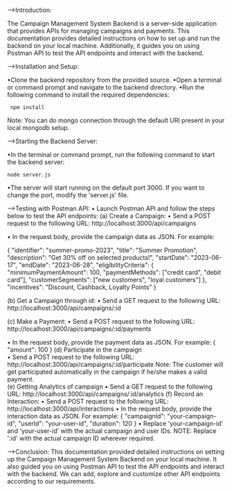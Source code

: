 -->Introduction:

The Campaign Management System Backend is a server-side application that provides APIs for managing campaigns and payments. This documentation provides detailed instructions on how to set up and run the backend on your local machine. Additionally, it guides you on using Postman API to test the API endpoints and interact with the backend.

-->Installation and Setup:

•Clone the backend repository from the provided source.
•Open a terminal or command prompt and navigate to the backend directory.
•Run the following command to install the required dependencies:

     npm install

Note: You can do mongo connection through the default URI present in your local mongodb setup.

-->Starting the Backend Server:

•In the terminal or command prompt, run the following command to start the backend server:

    node server.js

•The server will start running on the default port 3000. If you want to change the port, modify the 'server.js' file.

-->Testing with Postman API:
• Launch Postman API and follow the steps below to test the API endpoints:
  (a) Create a Campaign:
   • Send a POST request to the following URL:
     http://localhost:3000/api/campaigns 

   • In the request body, provide the campaign data as JSON. For example:
      
{
  "identifier": "summer-promo-2023",
  "title": "Summer Promotion",
  "description": "Get 30% off on selected products!",
  "startDate": "2023-06-17",
  "endDate": "2023-06-28",
  "eligibilityCriteria": {
    "minimumPaymentAmount": 100,
    "paymentMethods": ["credit card", "debit card"],
    "customerSegments": ["new customers", "loyal customers"]
  },
  "incentives": "Discount, Cashback, Loyalty Points"
}

    
  (b) Get a Campaign through id:
   • Send a GET request to the following URL:
     http://localhost:3000/api/campaigns/:id

  (c) Make a Payment:
   • Send a POST request to the following URL:
     http://localhost:3000/api/campaigns/:id/payments

   • In the request body, provide the payment data as JSON. For example:
      {
       "amount": 100
      }
   (d) Participate in the campaign   
    • Send a POST request to the following URL:
      http://localhost:3000/api/campaigns/:id/participate
    Note: The customer will get participated automatically in the campaign if he/she makes a valid payment.  
   (e) Getting Analytics of campaign
    • Send a GET request to the following URL:
       http://localhost:3000/api/campaigns/:id/analytics
   (f) Record an Interaction:
    • Send a POST request to the following URL:
       http://localhost:3000/api/interactions
    • In the request body, provide the interaction data as JSON. For example:
       {
         "campaignId": "your-campaign-id",
         "userId": "your-user-id",
         "duration": 120
      }
    • Replace 'your-campaign-id' and 'your-user-id' with the actual campaign and user IDs. 
 NOTE: Replace ':id' with the actual campaign ID wherever required.

-->Conclusion:
This documentation provided detailed instructions on setting up the Campaign Management System Backend on your local machine. It also guided you on using Postman API to test the API endpoints and interact with the backend. We can add, explore and customize other API endpoints according to our requirements.


      




